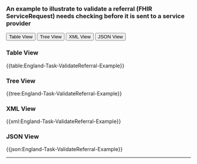 ### An example to illustrate to validate a referral (FHIR ServiceRequest) needs checking before it is sent to a service provider

<div class="tab">
 <button class="tablinks active" onclick="openTab(event, 'Table View')">Table View</button>
 <button class="tablinks" onclick="openTab(event, 'Tree View')">Tree View</button>
  <button class="tablinks" onclick="openTab(event, 'XML View')">XML View</button>
  <button class="tablinks" onclick="openTab(event, 'JSON View')">JSON View</button>
</div>
    

    
<div id="Table View" class="tabcontent" style="display:block">
  <h3>Table View</h3>
{{table:England-Task-ValidateReferral-Example}}
</div>
<div id="Tree View" class="tabcontent">
  <h3>Tree View</h3>
{{tree:England-Task-ValidateReferral-Example}}
</div>
<div id="XML View" class="tabcontent">
  <h3>XML View</h3>
{{xml:England-Task-ValidateReferral-Example}}
</div>
<div id="JSON View" class="tabcontent">
  <h3>JSON View</h3>
{{json:England-Task-ValidateReferral-Example}}
</div>

---
